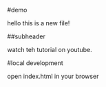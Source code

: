 #demo 

hello this is a new file!

##subheader 

watch teh tutorial on youtube.


#local development 

open index.html in your browser